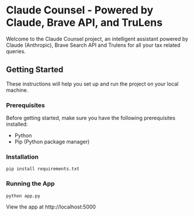 # Claude Counsel - Powered by Claude, Brave API, and TruLens

Welcome to the Claude Counsel project, an intelligent assistant powered by Claude (Anthropic), Brave Search API and Trulens for all your tax related queries.


## Getting Started

These instructions will help you set up and run the project on your local machine.

### Prerequisites

Before getting started, make sure you have the following prerequisites installed:

- Python
- Pip (Python package manager)

### Installation

```pip install requirements.txt```

### Running the App
```python app.py```

View the app at http://localhost:5000